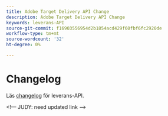 ```yaml
---
title: Adobe Target Delivery API Change
description: Adobe Target Delivery API Change
keywords: leverans-API
source-git-commit: f16903556954d2b1854acd429f60fbf6fc2920de
workflow-type: tm+mt
source-wordcount: '32'
ht-degree: 0%

---
```



# Changelog

Läs [changelog](https://experienceleague.adobe.com/docs/target/using/implement-target/server-side/releases-server-side.html) för leverans-API.

&lt;!— JUDY: need updated link —>